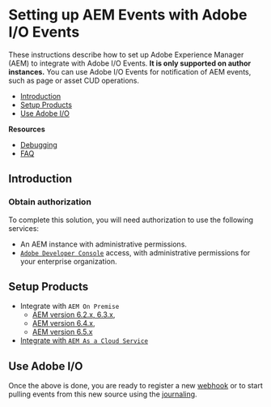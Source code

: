<!--:navorder:1-->

# Setting up AEM Events with Adobe I/O Events

These instructions describe how to set up Adobe Experience Manager (AEM) to integrate with Adobe I/O Events. 
**It is only supported on author instances.**
You can use Adobe I/O Events for notification of AEM events, such as page or asset CUD operations.

- [Introduction](#introduction)
- [Setup Products](#setup-products)
- [Use Adobe I/O](#use-adobe-io)

**Resources**
- [Debugging](../support/debug.md)
- [FAQ](../support/faq.md)

## Introduction

### Obtain authorization

To complete this solution, you will need authorization to use the following services:

*   An AEM instance with administrative permissions. 
*   [`Adobe Developer Console`](https://adobe.io/console) access, with administrative permissions for your enterprise organization.


## Setup Products

* Integrate with `AEM On Premise`
  * [AEM version 6.2.x, 6.3.x](../aem/aem_on_premise_install_6.3.md), 
  * [AEM version 6.4.x](../aem/aem_on_premise_install_6.4.md), 
  * [AEM version 6.5.x](../aem/aem_on_premise_install_6.5.md)
* [Integrate with `AEM As a Cloud Service` ](../aem/aem_skyline_install.md)

## Use Adobe I/O

Once the above is done, you are ready to register a new [webhook](../intro/webhooks_intro.md) 
or to start pulling events from this new source using the [journaling](../intro/journaling_intro.md).


